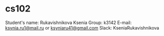 # cs102
Student's name: Rukavishnikova Ksenia
Group: k3142
E-mail: ksynia.ru1@mail.ru or ksyniaru41@gmail.com
Slack: KseniaRukavishnikova
